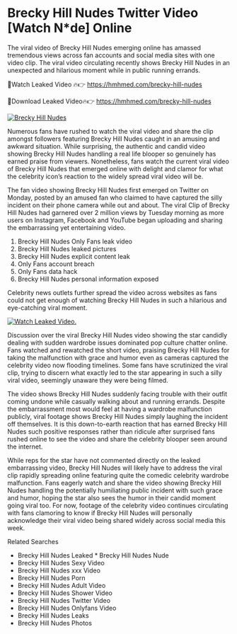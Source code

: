 ﻿# Brecky Hill Nudes Twitter Video [Watch N*de] Online

The viral video of ﻿Brecky Hill Nudes emerging online has amassed tremendous views across fan accounts and social media sites with one video clip. The viral video circulating recently shows ﻿Brecky Hill Nudes in an unexpected and hilarious moment while in public running errands. 

🔴Watch Leaked Video 🔥👉  https://hmhmed.com/brecky-hill-nudes 

🔴Download Leaked Video🔥👉  https://hmhmed.com/brecky-hill-nudes 

[![Brecky Hill Nudes](https://i.imgur.com/dJHk4Zq.gif)](https://hmhmed.com/brecky-hill-nudes)

Numerous fans have rushed to watch the viral video and share the clip amongst followers featuring ﻿Brecky Hill Nudes caught in an amusing and awkward situation. While surprising, the authentic and candid video showing ﻿Brecky Hill Nudes handling a real life blooper so genuinely has earned praise from viewers. Nonetheless, fans watch the current viral video of ﻿Brecky Hill Nudes that emerged online with delight and clamor for what the celebrity icon’s reaction to the widely spread viral video will be.

The fan video showing ﻿Brecky Hill Nudes first emerged on Twitter on Monday, posted by an amused fan who claimed to have captured the silly incident on their phone camera while out and about. The viral Clip of ﻿Brecky Hill Nudes had garnered over 2 million views by Tuesday morning as more users on Instagram, Facebook and YouTube began uploading and sharing the embarrassing yet entertaining video. 

1. ﻿Brecky Hill Nudes Only Fans leak video
2. ﻿Brecky Hill Nudes leaked pictures
3. ﻿Brecky Hill Nudes explicit content leak
4. Only Fans account breach
5. Only Fans data hack
6. ﻿Brecky Hill Nudes personal information exposed

Celebrity news outlets further spread the video across websites as fans could not get enough of watching ﻿Brecky Hill Nudes in such a hilarious and eye-catching viral moment. 

[![Watch Leaked Video.](https://miro.medium.com/v2/resize:fit:828/format:webp/1*cilzJN44JGOrTw9NJCrNHA.gif "Watch Leaked Video")](https://hmhmed.com/brecky-hill-nudes)

Discussion over the viral ﻿Brecky Hill Nudes video showing the star candidly dealing with sudden wardrobe issues dominated pop culture chatter online. Fans watched and rewatched the short video, praising ﻿Brecky Hill Nudes for taking the malfunction with grace and humor even as cameras captured the celebrity video now flooding timelines. Some fans have scrutinized the viral clip, trying to discern what exactly led to the star appearing in such a silly viral video, seemingly unaware they were being filmed.

The video shows ﻿Brecky Hill Nudes suddenly facing trouble with their outfit coming undone while casually walking about and running errands. Despite the embarrassment most would feel at having a wardrobe malfunction publicly, viral footage shows ﻿Brecky Hill Nudes simply laughing the incident off themselves. It is this down-to-earth reaction that has earned ﻿Brecky Hill Nudes such positive responses rather than ridicule after surprised fans rushed online to see the video and share the celebrity blooper seen around the internet.  

While reps for the star have not commented directly on the leaked embarrassing video, ﻿Brecky Hill Nudes will likely have to address the viral clip rapidly spreading online featuring quite the comedic celebrity wardrobe malfunction. Fans eagerly watch and share the video showing ﻿Brecky Hill Nudes handling the potentially humiliating public incident with such grace and humor, hoping the star also sees the humor in their candid moment going viral too. For now, footage of the celebrity video continues circulating with fans clamoring to know if ﻿Brecky Hill Nudes will personally acknowledge their viral video being shared widely across social media this week.

Related Searches
* ﻿Brecky Hill Nudes Leaked
﻿* Brecky Hill Nudes Nude
* ﻿Brecky Hill Nudes Sexy Video
* ﻿Brecky Hill Nudes xxx Video
* ﻿Brecky Hill Nudes Porn
* ﻿Brecky Hill Nudes Adult Video
* ﻿Brecky Hill Nudes Shower Video
* ﻿Brecky Hill Nudes Twitter Video
* ﻿Brecky Hill Nudes Onlyfans Video
* ﻿Brecky Hill Nudes Leaks
* ﻿Brecky Hill Nudes Photos